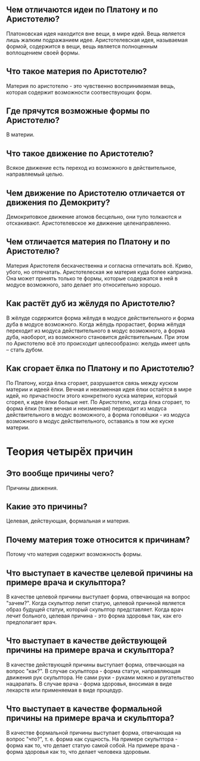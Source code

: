 ## Чем отличаются идеи по Платону и по Аристотелю?

Платоновская идея находится вне вещи, в мире идей. Вещь является лишь жалким подражанием идее.
Аристотелевская идея, называемая формой, содержится в вещи, вещь является полноценным воплощением своей формы.

## Что такое материя по Аристотелю?

Материя по аристотелю - это чувственно воспринимаемая вещь, которая содержит возможности соотвествующих форм.

## Где прячутся возможные формы по Аристотелю?
В материи.

## Что такое движение по Аристотелю?

Всякое движение есть переход из возможного в действительное, направляемый целью.

## Чем движение по Аристотелю отличается от движения по Демокриту?

Демокритовкое движение атомов бесцельно, они тупо толкаются и отскакивают. Аристотелевское же движение целенаправленно.

## Чем отличается материя по Платону и по Аристотелю?

Материя Аристотеля бескачественна и согласна отпечатать всё. Криво, убого, но отпечатать. Аристотелеская же материя куда более капризна. Она может принять только те формы, которые содержатся в ней в модусе возможного, зато делает это относительно хорошо.

## Как растёт дуб из жёлудя по Аристотелю?

В жёлуде содержится форма жёлудя в модусе действительного и форма дуба в модусе возможного. Когда жёлудь прорастает, форма жёлудя переходит из модуса действительного в модус возможного, а форма дуба, наоборот, из возможного становится действительным. При этом по Аристотелю всё это происходит целесообразно: желудь имеет цель – стать дубом.

## Как сгорает ёлка по Платону и по Аристотелю?

По Платону, когда ёлка сгорает, разрушается связь между куском материи и идеей ёлки. Вечная и неизменная идея ёлки остаётся в мире идей, но причастности этого конкретного куска материи, который сгорел, к идее ёлки больше нет.
По Аристотелю, когда ёлка сгорает, то форма ёлки (тоже вечная и неизменная) переходит из модуса действительного в модус возможного, а форма головёшки - из модуса возможного в модус действительного, оставаясь в том же куске материи.

# Теория четырёх причин

## Это вообще причины чего?

Причины движения.

## Какие это причины?

Целевая, действующая, формальная и материя.

## Почему материя тоже относится к причинам?

Потому что материя содержит возможность формы.

## Что выступает в качестве целевой причины на примере врача и скульптора?

В качестве целевой причины выступает форма, отвечающая на вопрос "зачем?".
Когда скульптор лепит статую, целевой причиной является образ будущей статуи, который скульптор представляет.
Когда врач лечит больного, целевая причина - это форма здоровья так, как его предполагает врач.

## Что выступает в качестве действующей причины на примере врача и скульптора?

В качестве действующей причины выступает форма, отвечающая на вопрос "как?".
В случае скульптора - форма статуи, направляющая движения рук скульптора. Не сами руки - руками можно и ругательство нацарапать.
В случае врача - форма здоровья, вносимая в виде лекарств или применяемая в виде процедур.

## Что выступает в качестве формальной причины на примере врача и скульптора?

В качестве формальной причины выступает форма, отвечающая на вопрос "что?", т. е. форма как сущность.
На примере скульптора - форма как то, что делает статую самой собой.
На примере врача - форма здоровья как то, что делает человека здоровым.

